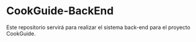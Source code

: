 # CookGuide-BackEnd
Este repositorio servirá para realizar el sistema back-end para el proyecto CookGuide.
